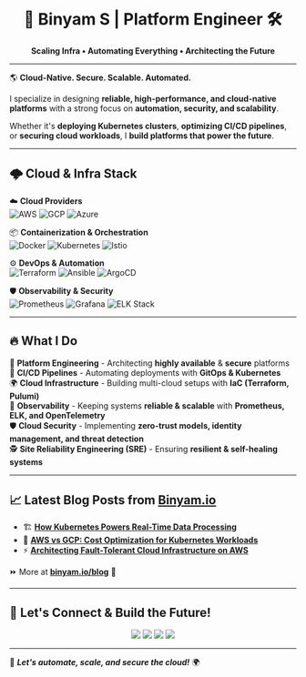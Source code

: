 <h1 align="center">🚀 Binyam S | Platform Engineer 🛠️</h1>
<p align="center">
 <b>Scaling Infra • Automating Everything • Architecting the Future</b>
</p>

---

🌎 **Cloud-Native. Secure. Scalable. Automated.**

I specialize in designing **reliable, high-performance, and cloud-native platforms** with a strong focus on **automation, security, and scalability**.

Whether it's **deploying Kubernetes clusters**, **optimizing CI/CD pipelines**, or **securing cloud workloads**, I **build platforms that power the future**.

---

## 🌩️ Cloud & Infra Stack

☁️ **Cloud Providers**  
![AWS](https://img.shields.io/badge/AWS-232F3E?style=for-the-badge&logo=amazonaws&logoColor=white)
![GCP](https://img.shields.io/badge/GCP-4285F4?style=for-the-badge&logo=googlecloud&logoColor=white)
![Azure](https://img.shields.io/badge/Azure-0078D4?style=for-the-badge&logo=microsoftazure&logoColor=white)

📦 **Containerization & Orchestration**  
![Docker](https://img.shields.io/badge/Docker-2496ED?style=for-the-badge&logo=docker&logoColor=white)
![Kubernetes](https://img.shields.io/badge/Kubernetes-326CE5?style=for-the-badge&logo=kubernetes&logoColor=white)
![Istio](https://img.shields.io/badge/Istio-466BB0?style=for-the-badge&logo=istio&logoColor=white)

⚙️ **DevOps & Automation**  
![Terraform](https://img.shields.io/badge/Terraform-623CE4?style=for-the-badge&logo=terraform&logoColor=white)
![Ansible](https://img.shields.io/badge/Ansible-EE0000?style=for-the-badge&logo=ansible&logoColor=white)
![ArgoCD](https://img.shields.io/badge/ArgoCD-FD7E14?style=for-the-badge&logo=argo&logoColor=white)

🛡 **Observability & Security**  
![Prometheus](https://img.shields.io/badge/Prometheus-E6522C?style=for-the-badge&logo=prometheus&logoColor=white)
![Grafana](https://img.shields.io/badge/Grafana-F46800?style=for-the-badge&logo=grafana&logoColor=white)
![ELK Stack](https://img.shields.io/badge/ELK%20Stack-005571?style=for-the-badge&logo=elasticstack&logoColor=white)

---

## 🔥 What I Do

💾 **Platform Engineering** - Architecting **highly available** & **secure** platforms  
🚀 **CI/CD Pipelines** - Automating deployments with **GitOps & Kubernetes**  
🌍 **Cloud Infrastructure** - Building multi-cloud setups with **IaC (Terraform, Pulumi)**  
🔬 **Observability** - Keeping systems **reliable & scalable** with **Prometheus, ELK, and OpenTelemetry**  
🛡 **Cloud Security** - Implementing **zero-trust models, identity management, and threat detection**  
🕵️ **Site Reliability Engineering (SRE)** - Ensuring **resilient & self-healing systems**  

---

## 📈 Latest Blog Posts from [Binyam.io](https://binyam.io)

- 🏗️ **[How Kubernetes Powers Real-Time Data Processing](https://binyam.io/how-to-use-kubernetes-for-real-time-data-processing-a-step-by-step-guide/)**
- 💸 **[AWS vs GCP: Cost Optimization for Kubernetes Workloads](https://binyam.io/cost-comparison-running-kubernetes-on-aws-vs-gcp/)**
- ⚡ **[Architecting Fault-Tolerant Cloud Infrastructure on AWS](https://binyam.io/architecting-fault-tolerant-cloud-infrastructure-on-aws-key-considerations-and-best-practices/)**

⏩ More at **[binyam.io/blog](https://binyam.io/blog/)** 🚀

---

## 🤝 Let's Connect & Build the Future!

<p align="center">
  <a href="https://binyam.io" target="_blank"><img src="https://img.shields.io/badge/Website-Binyam.io-%23000000?style=for-the-badge"></a>
  <a href="https://linkedin.com/in/binyam-s" target="_blank"><img src="https://img.shields.io/badge/LinkedIn-Connect-blue?style=for-the-badge&logo=linkedin"></a>
  <a href="mailto:contact@binyam.io"><img src="https://img.shields.io/badge/Email-Contact%20Me-red?style=for-the-badge&logo=gmail"></a>
  <a href="https://wa.me/+1251911720877" target="_blank"><img src="https://img.shields.io/badge/WhatsApp-Chat%20Now-25D366?style=for-the-badge&logo=whatsapp"></a>
</p>
</p>

---

🚀 **_Let's automate, scale, and secure the cloud!_** 🌍

